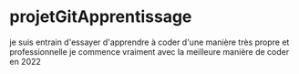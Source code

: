 # projetGitApprentissage
je suis entrain d'essayer d'apprendre à coder d'une manière très propre et professionnelle
je commence vraiment avec la meilleure manière de coder en 2022
